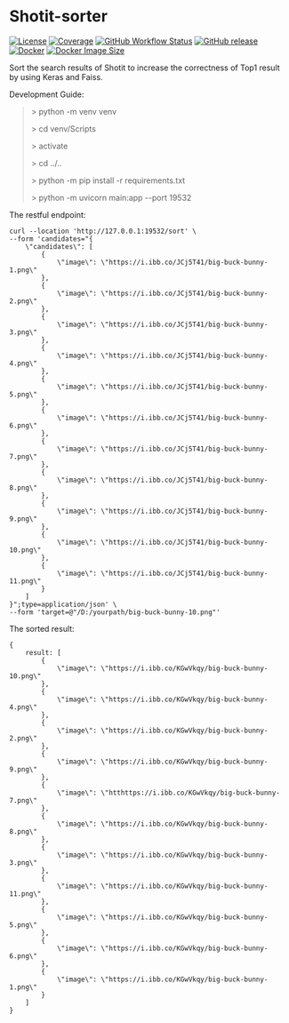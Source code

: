 # Shotit-sorter


[![License](https://img.shields.io/github/license/shotit/shotit-sorter.svg?style=flat-square)](https://github.com/shotit/shotit-sorter/blob/master/LICENSE)
[![Coverage](https://img.shields.io/codecov/c/github/shotit/shotit-sorter/main.svg?style=flat)](https://app.codecov.io/gh/shotit/shotit-sorter/branch/main)
[![GitHub Workflow Status](https://img.shields.io/github/actions/workflow/status/shotit/shotit-sorter/docker-image.yml?branch=main&style=flat-square)](https://github.com/shotit/shotit-sorter/actions)
[![GitHub release](https://img.shields.io/github/release/shotit/shotit-sorter.svg)](https://github.com/shotit/shotit-sorter/releases/latest)
[![Docker](https://img.shields.io/docker/pulls/lesliewong007/shotit-sorter?style=flat-square)](https://hub.docker.com/r/lesliewong007/shotit-sorter)
[![Docker Image Size](https://img.shields.io/docker/image-size/lesliewong007/shotit-sorter/v0.9.1?style=flat-square)](https://hub.docker.com/r/lesliewong007/shotit-sorter)



Sort the search results of Shotit to increase the correctness of Top1 result by using Keras and Faiss.

Development Guide:

> \> python -m venv venv 
>
> \> cd venv/Scripts
>
> \> activate
>
> \> cd ../..
>
> \> python -m pip install -r requirements.txt
>
> \> python -m uvicorn main:app --port 19532

The restful endpoint:

```shell
curl --location 'http://127.0.0.1:19532/sort' \
--form 'candidates="{
    \"candidates\": [
        {
            \"image\": \"https://i.ibb.co/JCj5T41/big-buck-bunny-1.png\"
        },
        {
            \"image\": \"https://i.ibb.co/JCj5T41/big-buck-bunny-2.png\"
        },
        {
            \"image\": \"https://i.ibb.co/JCj5T41/big-buck-bunny-3.png\"
        },
        {
            \"image\": \"https://i.ibb.co/JCj5T41/big-buck-bunny-4.png\"
        },
        {
            \"image\": \"https://i.ibb.co/JCj5T41/big-buck-bunny-5.png\"
        },
        {
            \"image\": \"https://i.ibb.co/JCj5T41/big-buck-bunny-6.png\"
        },
        {
            \"image\": \"https://i.ibb.co/JCj5T41/big-buck-bunny-7.png\"
        },
        {
            \"image\": \"https://i.ibb.co/JCj5T41/big-buck-bunny-8.png\"
        },
        {
            \"image\": \"https://i.ibb.co/JCj5T41/big-buck-bunny-9.png\"
        },
        {
            \"image\": \"https://i.ibb.co/JCj5T41/big-buck-bunny-10.png\"
        },
        {
            \"image\": \"https://i.ibb.co/JCj5T41/big-buck-bunny-11.png\"
        }
    ]
}";type=application/json' \
--form 'target=@"/D:/yourpath/big-buck-bunny-10.png"'
```

The sorted result:

```shell
{
    result: [
        {
            \"image\": \"https://i.ibb.co/KGwVkqy/big-buck-bunny-10.png\"
        },        
        {
            \"image\": \"https://i.ibb.co/KGwVkqy/big-buck-bunny-4.png\"
        },
        {
            \"image\": \"https://i.ibb.co/KGwVkqy/big-buck-bunny-2.png\"
        },
        {
            \"image\": \"https://i.ibb.co/KGwVkqy/big-buck-bunny-9.png\"
        },
        {
            \"image\": \"htthttps://i.ibb.co/KGwVkqy/big-buck-bunny-7.png\"
        },        
        {
            \"image\": \"https://i.ibb.co/KGwVkqy/big-buck-bunny-8.png\"
        },
        {
            \"image\": \"https://i.ibb.co/KGwVkqy/big-buck-bunny-3.png\"
        },
        {
            \"image\": \"https://i.ibb.co/KGwVkqy/big-buck-bunny-11.png\"
        },
        {
            \"image\": \"https://i.ibb.co/KGwVkqy/big-buck-bunny-5.png\"
        },
        {
            \"image\": \"https://i.ibb.co/KGwVkqy/big-buck-bunny-6.png\"
        },
        {
            \"image\": \"https://i.ibb.co/KGwVkqy/big-buck-bunny-1.png\"
        }        
    ]
}
```
